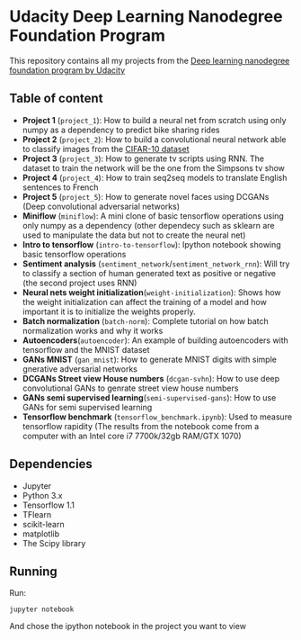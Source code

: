 # Udacity Deep Learning Nanodegree Foundation Program

This repository contains all my projects from the [Deep learning nanodegree foundation program by Udacity](https://www.udacity.com/course/deep-learning-nanodegree-foundation--nd101)

## Table of content
   - __Project 1__ (`project_1`): How to build a neural net from scratch using only numpy as a dependency to predict bike sharing rides
   - __Project 2__ (`project_2`): How to build a convolutional neural network able to classify images from the [CIFAR-10 dataset](https://www.cs.toronto.edu/~kriz/cifar.html)
   - __Project 3__ (`project_3`): How to generate tv scripts using RNN. The dataset to train the network will be the one from the Simpsons tv show
   - __Project 4__ (`project_4`): How to train seq2seq models to translate English sentences to French
   - __Project 5__ (`project_5`): How to generate novel faces using DCGANs (Deep convolutional adversarial networks)
   - __Miniflow__ (`miniflow`): A mini clone of basic tensorflow operations using only numpy as a dependency (other dependecy such as sklearn are used to manipulate the data but not to create the neural net)
   - __Intro to tensorflow__ (`intro-to-tensorflow`): Ipython notebook showing basic tensorflow operations 
   - __Sentiment analysis__ (`sentiment_network`/`sentiment_network_rnn`): Will try to classify a section of human generated text as positive or negative (the second project uses RNN)
   - __Neural nets weight initialization__(`weight-initialization`): Shows how the weight initialization can affect the training of a model and how important it is to initialize the weights properly.
   - __Batch normalization__ (`batch-norm`): Complete tutorial on how batch normalization works and why it works
   - __Autoencoders__(`autoencoder`): An example of building autoencoders with tensorflow and the MNIST dataset
   - __GANs MNIST__ (`gan_mnist`): How to generate MNIST digits with simple gnerative adversarial networks
   - __DCGANs Street view House numbers__ (`dcgan-svhn`): How to use deep convolutional GANs to genrate street view house numbers
   - __GANs semi supervised learning__(`semi-supervised-gans`): How to use GANs for semi supervised learning
   - __Tensorflow benchmark__ (`tensorflow_benchmark.ipynb`): Used to measure tensorflow rapidity (The results from the notebook come from a computer with an Intel core i7 7700k/32gb RAM/GTX 1070) 
   
## Dependencies

* Jupyter  
* Python 3.x
* Tensorflow 1.1
* TFlearn
* scikit-learn
* matplotlib
* The Scipy library

## Running

Run:
```
jupyter notebook
```

And chose the ipython notebook in the project you want to view